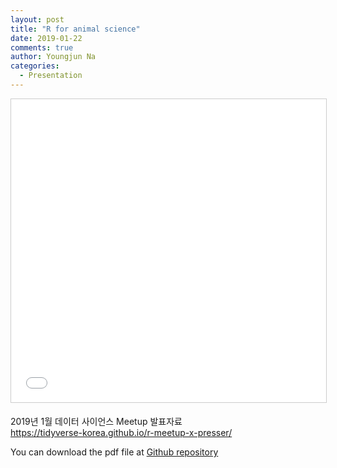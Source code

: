 ```yaml
---
layout: post
title: "R for animal science"
date: 2019-01-22
comments: true
author: Youngjun Na
categories:
  - Presentation
---
```


<iframe src="//www.slideshare.net/slideshow/embed_code/key/r7drHZlqcxVReZ" width="595" height="485" frameborder="0" marginwidth="0" marginheight="0" scrolling="no" style="border:1px solid #CCC; border-width:1px; margin-bottom:5px; max-width: 100%;" allowfullscreen> </iframe>

2019년 1월 데이터 사이언스 Meetup 발표자료  
https://tidyverse-korea.github.io/r-meetup-x-presser/  

You can download the pdf file at [Github repository](https://github.com/YoungjunNa/2019DataSci_Meetup/blob/master/R%20for%20animal%20science.pdf)
